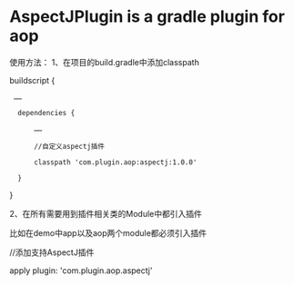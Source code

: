 # AspectJPlugin is a gradle plugin for aop
使用方法：
1、在项目的build.gradle中添加classpath

buildscript {

     ……
     
      dependencies {
      
          ……
          
          //自定义aspectj插件
          
          classpath 'com.plugin.aop:aspectj:1.0.0'
          
      }
      
  }

2、在所有需要用到插件相关类的Module中都引入插件

比如在demo中app以及aop两个module都必须引入插件

//添加支持AspectJ插件

apply plugin: 'com.plugin.aop.aspectj'


